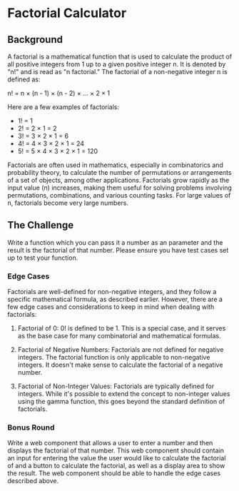 # Factorial Calculator

## Background

A factorial is a mathematical function that is used to calculate the product of all positive integers from 1 up to a given positive integer n. It is denoted by "n!" and is read as "n factorial." The factorial of a non-negative integer n is defined as:

n! = n × (n - 1) × (n - 2) × ... × 2 × 1

Here are a few examples of factorials:

- 1! = 1
- 2! = 2 × 1 = 2
- 3! = 3 × 2 × 1 = 6
- 4! = 4 × 3 × 2 × 1 = 24
- 5! = 5 × 4 × 3 × 2 × 1 = 120

Factorials are often used in mathematics, especially in combinatorics and probability theory, to calculate the number of permutations or arrangements of a set of objects, among other applications. Factorials grow rapidly as the input value (n) increases, making them useful for solving problems involving permutations, combinations, and various counting tasks. For large values of n, factorials become very large numbers.

## The Challenge

Write a function which you can pass it a number as an parameter and the result is the factorial of that number. Please ensure you have test cases set up to test your function.

### Edge Cases

Factorials are well-defined for non-negative integers, and they follow a specific mathematical formula, as described earlier. However, there are a few edge cases and considerations to keep in mind when dealing with factorials:

1. Factorial of 0:
0! is defined to be 1. This is a special case, and it serves as the base case for many combinatorial and mathematical formulas.

1. Factorial of Negative Numbers:
Factorials are not defined for negative integers. The factorial function is only applicable to non-negative integers. It doesn't make sense to calculate the factorial of a negative number.

1. Factorial of Non-Integer Values:
Factorials are typically defined for integers. While it's possible to extend the concept to non-integer values using the gamma function, this goes beyond the standard definition of factorials.


### Bonus Round

Write a web component that allows a user to enter a number and then displays the factorial of that number. 
This web component should contain an input for entering the value the user would like to calculate the factorial of and a button to calculate the factorial, 
as well as a display area to show the result. The web component should be able to handle the edge cases described above.